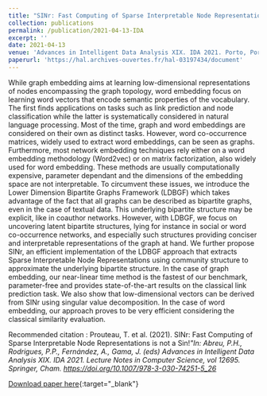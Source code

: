 ```yaml
---
title: "SINr: Fast Computing of Sparse Interpretable Node Representations is not a Sin!"
collection: publications
permalink: /publication/2021-04-13-IDA
excerpt: ''
date: 2021-04-13
venue: 'Advances in Intelligent Data Analysis XIX. IDA 2021. Porto, Portugal (Online)'
paperurl: 'https://hal.archives-ouvertes.fr/hal-03197434/document'
---
```


While graph embedding aims at learning low-dimensional representations of nodes encompassing the graph topology, word embedding focus on learning word vectors that encode semantic properties of the vocabulary. The first finds applications on tasks such as link prediction and node classification while the latter is systematically considered in natural language processing. Most of the time, graph and word embeddings are considered on their own as distinct tasks. However, word co-occurrence matrices, widely used to extract word embeddings, can be seen as graphs. Furthermore, most network embedding techniques rely either on a word embedding methodology (Word2vec) or on matrix factorization, also widely used for word embedding. These methods are usually computationally expensive, parameter dependant and the dimensions of the embedding space are not interpretable. To circumvent these issues, we introduce the Lower Dimension Bipartite Graphs Framework (LDBGF) which takes advantage of the fact that all graphs can be described as bipartite graphs, even in the case of textual data. This underlying bipartite structure may be explicit, like in coauthor networks. However, with LDBGF, we focus on uncovering latent bipartite structures, lying for instance in social or word co-occurrence networks, and especially such structures providing conciser and interpretable representations of the graph at hand. We further propose SINr, an efficient implementation of the LDBGF approach that extracts Sparse Interpretable Node Representations using community structure to approximate the underlying bipartite structure. In the case of graph embedding, our near-linear time method is the fastest of our benchmark, parameter-free and provides state-of-the-art results on the classical link prediction task. We also show that low-dimensional vectors can be derived from SINr using singular value decomposition. In the case of word embedding, our approach proves to be very efficient considering the classical similarity evaluation.

Recommended citation : Prouteau, T. et al. (2021). SINr: Fast Computing of Sparse Interpretable Node Representations is not a Sin!<i>"In: Abreu, P.H., Rodrigues, P.P., Fernández, A., Gama, J. (eds) Advances in Intelligent Data Analysis XIX. IDA 2021. Lecture Notes in Computer Science, vol 12695. Springer, Cham. <a href="https://doi.org/10.1007/978-3-030-74251-5_26">https://doi.org/10.1007/978-3-030-74251-5_26</a></i>




[Download paper here](https://hal.archives-ouvertes.fr/hal-03197434/document){:target="_blank"}

